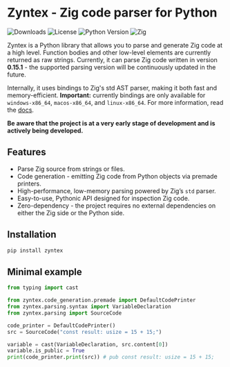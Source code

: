 # Zyntex - Zig code parser for Python
![Downloads](https://img.shields.io/pypi/dm/zyntex?style=flat-square&color=%234287f5)
![License](https://img.shields.io/github/license/xXenvy/zyntex?style=flat-square&color=%234287f5)
![Python Version](https://img.shields.io/pypi/pyversions/zyntex?style=flat-square&color=%234287f5)
![Zig](https://img.shields.io/badge/zig-v0.15.1-0074C1?style=flat-square&?logo=zig&logoColor=white&color=%234287f5)

Zyntex is a Python library that allows you to parse and generate Zig code at a high level.
Function bodies and other low-level elements are currently returned as raw strings.
Currently, it can parse Zig code written in version **0.15.1** - the
supported parsing version will be continuously updated in the future.

Internally, it uses bindings to Zig's std AST parser, making it both fast and memory-efficient.
**Important:** currently bindings are only available for `windows-x86_64`, `macos-x86_64`, and `linux-x86_64`.
For more information, read the [docs](https://zyntex.readthedocs.io/en/stable).

**Be aware that the project is at a very early stage of development
and is actively being developed.**

## Features
- Parse Zig source from strings or files.
- Code generation - emitting Zig code from Python objects via premade printers.
- High-performance, low-memory parsing powered by Zig’s `std` parser.
- Easy-to-use, Pythonic API designed for inspection Zig code.
- Zero-dependency - the project requires no external dependencies on either the Zig side or the Python side.

## Installation

```bash
pip install zyntex
```

## Minimal example
```python
from typing import cast

from zyntex.code_generation.premade import DefaultCodePrinter
from zyntex.parsing.syntax import VariableDeclaration
from zyntex.parsing import SourceCode

code_printer = DefaultCodePrinter()
src = SourceCode("const result: usize = 15 + 15;")

variable = cast(VariableDeclaration, src.content[0])
variable.is_public = True
print(code_printer.print(src)) # pub const result: usize = 15 + 15;
```
